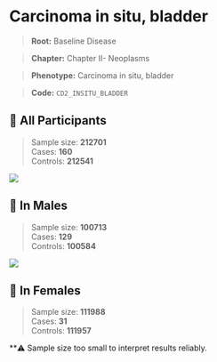 # Carcinoma in situ, bladder

> **Root:** Baseline Disease  

> **Chapter:** Chapter II- Neoplasms  

> **Phenotype:** Carcinoma in situ, bladder  

> **Code:** `CD2_INSITU_BLADDER`

## 🧪 All Participants  
> Sample size: **212701**  
> Cases: **160**  
> Controls: **212541**
<img src="/Disease/Figures/ALL/Incidence/CD2_INSITU_BLADDER.png"/>
<CsvTable src="/Disease_Data/ALL/Incidence/COX_CD2_INSITU_BLADDER.csv" label="🔍 View full results" />

## 👨 In Males  
> Sample size: **100713**  
> Cases: **129**  
> Controls: **100584**
<img src="/Disease/Figures/Male/Incidence/CD2_INSITU_BLADDER.png"/>
<CsvTable src="/Disease_Data/Male/Incidence/COX_CD2_INSITU_BLADDER.csv" label="🔍 View full results" />

## 👩 In Females  
> Sample size: **111988**  
> Cases: **31**  
> Controls: **111957**

**⚠️ Sample size too small to interpret results reliably.

